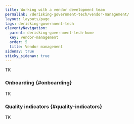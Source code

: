 ```yaml
---
title: Working with a vendor development team
permalink: /derisking-government-tech/vendor-management/
layout: layouts/page
tags: derisking-government-tech
eleventyNavigation:
  parent: derisking-government-tech-home
  key: vendor-management
  order: 5
  title: Vendor management
sidenav: true
sticky_sidenav: true
---
```


TK

### Onboarding {#onboarding}

TK

### Quality indicators  {#quality-indicators}

TK
